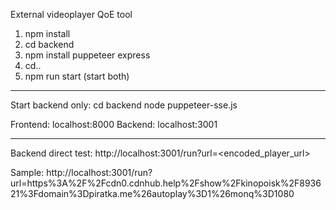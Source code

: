 External videoplayer QoE tool

1. npm install 
2. cd backend 
3. npm install puppeteer express
4. cd..
5. npm run start (start both)

--------------------------
Start backend only:
	cd backend
	node puppeteer-sse.js

Frontend: localhost:8000
Backend: localhost:3001

--------------------------

Backend direct test: http://localhost:3001/run?url=<encoded_player_url>

Sample:
http://localhost:3001/run?url=https%3A%2F%2Fcdn0.cdnhub.help%2Fshow%2Fkinopoisk%2F893621%3Fdomain%3Dpiratka.me%26autoplay%3D1%26monq%3D1080